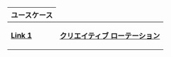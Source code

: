 <table class="with-heading-tint width-full">
  <thead>
  <tr>
   <th>ユースケース</th>
  </tr>
  </thead>
  <tr>
     <td><strong><p data-md-type="paragraph"><a href="/docs/privacy-sandbox/shared-storage/known-customer/">Link 1</a></p></strong></td>
     <td>
        <strong>
          <p data-md-type="paragraph">             <a href="/docs/privacy-sandbox/shared-storage/creative-rotation/">クリエイティブ ローテーション</a></p>
        </strong>
     </td>
  </tr>
</table>
